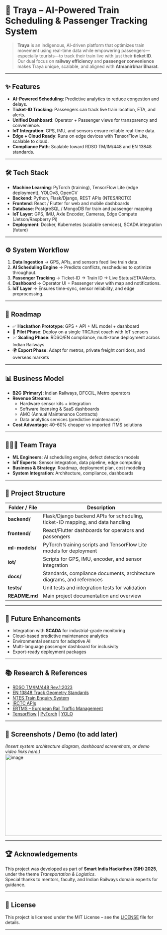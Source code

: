 # 🚆 Traya – AI-Powered Train Scheduling & Passenger Tracking System

> **Traya** is an indigenous, AI-driven platform that optimizes train movement using real-time data while empowering passengers—especially tourists—to track their train live with just their **ticket ID**.  
> Our dual focus on **railway efficiency** and **passenger convenience** makes Traya unique, scalable, and aligned with **Atmanirbhar Bharat**.

---

## ✨ Features

- **AI-Powered Scheduling**: Predictive analytics to reduce congestion and delays.  
- **Ticket-ID Tracking**: Passengers can track live train location, ETA, and alerts.  
- **Unified Dashboard**: Operator + Passenger views for transparency and convenience.  
- **IoT Integration**: GPS, IMU, and sensors ensure reliable real-time data.  
- **Edge + Cloud Ready**: Runs on edge devices with TensorFlow Lite, scalable to cloud.  
- **Compliance Path**: Scalable toward RDSO TM/IM/448 and EN 13848 standards.  

---

## 🛠 Tech Stack

- **Machine Learning**: PyTorch (training), TensorFlow Lite (edge deployment), YOLOv8, OpenCV  
- **Backend**: Python, Flask/Django, REST APIs (NTES/IRCTC)  
- **Frontend**: React / Flutter for web and mobile dashboards  
- **Database**: PostgreSQL / MongoDB for train and passenger mapping  
- **IoT Layer**: GPS, IMU, Axle Encoder, Cameras, Edge Compute (Jetson/Raspberry Pi)  
- **Deployment**: Docker, Kubernetes (scalable services), SCADA integration (future)  

---

## ⚙️ System Workflow

1. **Data Ingestion** → GPS, APIs, and sensors feed live train data.  
2. **AI Scheduling Engine** → Predicts conflicts, reschedules to optimize throughput.  
3. **Passenger Tracking** → Ticket-ID → Train ID → Live Status/ETA/Alerts.  
4. **Dashboard** → Operator UI + Passenger view with map and notifications.  
5. **IoT Layer** → Ensures time-sync, sensor reliability, and edge preprocessing.  

---

## 🚀 Roadmap

- ✅ **Hackathon Prototype**: GPS + API + ML model + dashboard  
- 🔄 **Pilot Phase**: Deploy on a single TRC/test coach with IoT sensors  
- 📈 **Scaling Phase**: RDSO/EN compliance, multi-zone deployment across Indian Railways  
- 🌍 **Export Phase**: Adapt for metros, private freight corridors, and overseas markets  

---

## 📊 Business Model

- **B2G (Primary)**: Indian Railways, DFCCIL, Metro operators  
- **Revenue Streams**:  
  - Hardware sensor kits + integration  
  - Software licensing & SaaS dashboards  
  - AMC (Annual Maintenance Contracts)  
  - Data analytics services (predictive maintenance)  
- **Cost Advantage**: 40–60% cheaper vs imported ITMS solutions  

---

## 🧑‍🤝‍🧑 Team Traya

- **ML Engineers**: AI scheduling engine, defect detection models  
- **IoT Experts**: Sensor integration, data pipeline, edge computing  
- **Business & Strategy**: Roadmap, deployment plan, cost modeling  
- **System Integration**: Architecture, compliance, dashboards  

---

## 📂 Project Structure

| Folder / File   | Description |
|-----------------|-------------|
| **backend/**    | Flask/Django backend APIs for scheduling, ticket-ID mapping, and data handling |
| **frontend/**   | React/Flutter dashboards for operators and passengers |
| **ml-models/**  | PyTorch training scripts and TensorFlow Lite models for deployment |
| **iot/**        | Scripts for GPS, IMU, encoder, and sensor integration |
| **docs/**       | Standards, compliance documents, architecture diagrams, and references |
| **tests/**      | Unit tests and integration tests for validation |
| **README.md**   | Main project documentation and overview |



---

## 🔮 Future Enhancements

- Integration with **SCADA** for industrial-grade monitoring  
- Cloud-based predictive maintenance analytics  
- Environmental sensors for adaptive AI  
- Multi-language passenger dashboard for inclusivity  
- Export-ready deployment packages  

---

## 📚 Research & References

- [RDSO TM/IM/448 Rev.1:2023](https://rdso.indianrailways.gov.in)  
- [EN 13848 Track Geometry Standards](https://www.cen.eu)  
- [NTES Train Enquiry System](https://enquiry.indianrail.gov.in)  
- [IRCTC APIs](https://www.irctc.co.in)  
- [ERTMS – European Rail Traffic Management](https://www.ertms.net)  
- [TensorFlow](https://www.tensorflow.org) | [PyTorch](https://pytorch.org) | [YOLO](https://pjreddie.com/darknet/yolo)  

---

## 📸 Screenshots / Demo (to add later)
*(Insert system architecture diagram, dashboard screenshots, or demo video links here.)* 
<img width="875" height="262" alt="image" src="https://github.com/user-attachments/assets/2e7f5b1d-c604-4f12-885a-8f2f651bf4e8" />


---

## 🏆 Acknowledgements

This project was developed as part of **Smart India Hackathon (SIH) 2025**, under the theme *Transportation & Logistics*.  
Special thanks to mentors, faculty, and Indian Railways domain experts for guidance.  

---

## 📜 License
This project is licensed under the MIT License – see the [LICENSE](LICENSE) file for details.  

---
